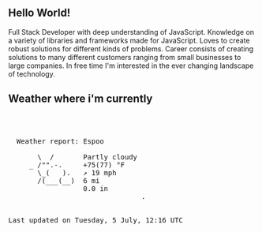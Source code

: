 ## Hello World!

Full Stack Developer with deep understanding of JavaScript. Knowledge on a variety of libraries and frameworks made for JavaScript. Loves to create robust solutions for different kinds of problems. Career consists of creating solutions to many different customers ranging from small businesses to large companies. In free time I'm interested in the ever changing landscape of technology. 

## Weather where i'm currently  
<pre>


 
  Weather report: Espoo  
    
       \  /       Partly cloudy  
     _ /"".-.     +75(77) °F  
       \_(   ).   ↗ 19 mph  
       /(___(__)  6 mi  
                  0.0 in  
                                .


Last updated on Tuesday, 5 July, 12:16 UTC
</pre>

